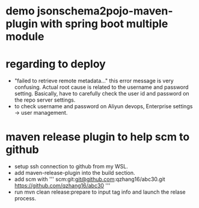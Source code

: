 # demo jsonschema2pojo-maven-plugin with spring boot multiple module
# regarding to deploy 
- "failed to retrieve remote metadata..." this error message is very confusing. Actual root cause is related to the username and password setting. Basically, have to carefully check the user id and password on the repo server settings.
-  to check username and password on Aliyun devops, Enterprise settings -> user management.

# maven release plugin to help scm to github
- setup ssh connection to github from my WSL.
- add maven-release-plugin into the build section.
- add scm with '''
<developerConnection>scm:git:git@github.com:qzhang16/abc30.git</developerConnection>
		<url>https://github.com/qzhang16/abc30</url>
    '''
- run mvn clean release:prepare to input tag info and launch the relase process.

    
